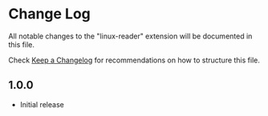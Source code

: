 # Change Log

All notable changes to the "linux-reader" extension will be documented in this file.

Check [Keep a Changelog](http://keepachangelog.com/) for recommendations on how to structure this file.

## 1.0.0

- Initial release